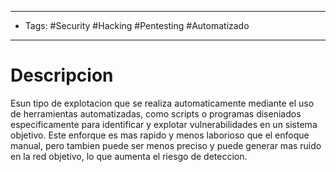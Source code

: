 -----------
- Tags: #Security #Hacking #Pentesting #Automatizado 
----------- 

# Descripcion

Esun tipo de explotacion que se realiza automaticamente mediante el uso de herramientas automatizadas, como scripts o programas diseniados especificamente para identificar y explotar vulnerabilidades en un sistema objetivo. Este enforque es mas rapido y menos laborioso que el enfoque manual, pero tambien puede ser menos preciso y puede generar mas ruido en la red objetivo, lo que aumenta el riesgo de deteccion.
